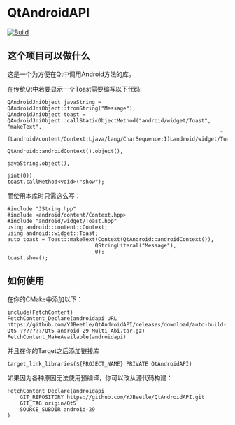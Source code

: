 # QtAndroidAPI

[![Build](https://github.com/YJBeetle/QtAndroidAPI/actions/workflows/Build.yaml/badge.svg?branch=Qt5)](https://github.com/YJBeetle/QtAndroidAPI/actions/workflows/Build.yaml)

## 这个项目可以做什么

这是一个为方便在Qt中调用Android方法的库。

在传统Qt中若要显示一个Toast需要编写以下代码:

    QAndroidJniObject javaString = QAndroidJniObject::fromString("Message");
    QAndroidJniObject toast = QAndroidJniObject::callStaticObjectMethod("android/widget/Toast", "makeText",
                                                                        "(Landroid/content/Context;Ljava/lang/CharSequence;I)Landroid/widget/Toast;",
                                                                        QtAndroid::androidContext().object(),
                                                                        javaString.object(),
                                                                        jint(0));
    toast.callMethod<void>("show");

而使用本库时只需这么写：

    #include "JString.hpp"
    #include <android/content/Context.hpp>
    #include "android/widget/Toast.hpp"
    using android::content::Context;
    using android::widget::Toast;
    auto toast = Toast::makeText(Context(QtAndroid::androidContext()),
                                QStringLiteral("Message"),
                                0);
    toast.show();

## 如何使用

在你的CMake中添加以下：

    include(FetchContent)
    FetchContent_Declare(androidapi URL https://github.com/YJBeetle/QtAndroidAPI/releases/download/auto-build-Qt5-???????/Qt5-android-29-Multi-Abi.tar.gz)
    FetchContent_MakeAvailable(androidapi)

并且在你的Target之后添加链接库

    target_link_libraries(${PROJECT_NAME} PRIVATE QtAndroidAPI)

如果因为各种原因无法使用预编译，你可以改从源代码构建：

    FetchContent_Declare(androidapi
        GIT_REPOSITORY https://github.com/YJBeetle/QtAndroidAPI.git
        GIT_TAG origin/Qt5
        SOURCE_SUBDIR android-29
    )
